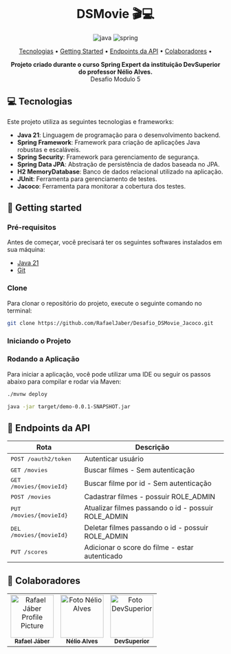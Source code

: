 [JAVA_BADGE]: https://img.shields.io/badge/java-%23ED8B00.svg?style=for-the-badge&logo=openjdk&logoColor=white
[SPRING_BADGE]: https://img.shields.io/badge/spring-%236DB33F.svg?style=for-the-badge&logo=spring&logoColor=white

<h1 align="center" style="font-weight: bold;">DSMovie 🎬💻</h1>


<div style="text-align: center;">

![java][JAVA_BADGE]
![spring][SPRING_BADGE]

</div>


<p align="center">
 <a href="#tech">Tecnologias</a> • 
 <a href="#started">Getting Started</a> • 
  <a href="#routes">Endpoints da API</a> •
 <a href="#colab">Colaboradores</a> •
</p>

<p align="center">
    <b>Projeto criado durante o curso Spring Expert da instituição DevSuperior do professor Nélio Alves.</b>
    <br/>
    <span>Desafio Modulo 5</span>
</p>

<h2 id="tech">💻 Tecnologias</h2>

Este projeto utiliza as seguintes tecnologias e frameworks:

- **Java 21**: Linguagem de programação para o desenvolvimento backend.
- **Spring Framework**: Framework para criação de aplicações Java robustas e escaláveis.
- **Spring Security**: Framework para gerenciamento de segurança.
- **Spring Data JPA**: Abstração de persistência de dados baseada no JPA.
- **H2 MemoryDatabase**: Banco de dados relacional utilizado na aplicação.
- **JUnit**: Ferramenta para gerenciamento de testes.
- **Jacoco**: Ferramenta para monitorar a cobertura dos testes.

<h2 id="started">🚀 Getting started</h2>

<h3>Pré-requisitos</h3>

Antes de começar, você precisará ter os seguintes softwares instalados em sua máquina:

- [Java 21](https://www.oracle.com/br/java/technologies/downloads/#java21)
- [Git](https://git-scm.com/)

<h3>Clone</h3>

Para clonar o repositório do projeto, execute o seguinte comando no terminal:

```bash
git clone https://github.com/RafaelJaber/Desafio_DSMovie_Jacoco.git
```

<h3>Iniciando o Projeto</h3>


<h3>Rodando a Aplicação</h3>

Para iniciar a aplicação, você pode utilizar uma IDE ou seguir os passos abaixo para compilar e rodar via Maven:

```bash
./mvnw deploy
```

```bash
java -jar target/demo-0.0.1-SNAPSHOT.jar
```

<h2 id="routes">📍 Endpoints da API</h2>

| Rota                             | Descrição                                           |
|----------------------------------|-----------------------------------------------------|
| <kbd>POST /oauth2/token</kbd>    | Autenticar usuário                                  |
| <kbd>GET /movies</kbd>           | Buscar filmes - Sem autenticação                    |
| <kbd>GET /movies/{movieId}</kbd> | Buscar filme por id - Sem autenticação              |
| <kbd>POST /movies</kbd>          | Cadastrar filmes - possuir ROLE_ADMIN               |
| <kbd>PUT /movies/{movieId}</kbd> | Atualizar filmes passando o id - possuir ROLE_ADMIN |
| <kbd>DEL /movies/{movieId}</kbd> | Deletar filmes passando o id - possuir ROLE_ADMIN   |
| <kbd>PUT /scores</kbd>           | Adicionar o score do filme - estar autenticado      |


<h2 id="colab">🤝 Colaboradores</h2>

<table>
  <tr>
    <td align="center">
      <a href="#">
        <img src="https://github.com/rafaeljaber.png" width="100px;" alt="Rafael Jáber Profile Picture"/><br>
        <sub>
          <b>Rafael Jáber</b>
        </sub>
      </a>
    </td>
    <td align="center">
      <a href="#">
        <img src="https://github.com/acenelio.png" width="100px;" alt="Foto Nélio Alves"/><br>
        <sub>
          <b>Nélio Alves</b>
        </sub>
      </a>
    </td>
    <td align="center">
      <a href="#">
        <img src="https://github.com/devsuperior.png" width="100px;" alt="Foto DevSuperior"/><br>
        <sub>
          <b>DevSuperior</b>
        </sub>
      </a>
    </td>
  </tr>
</table>